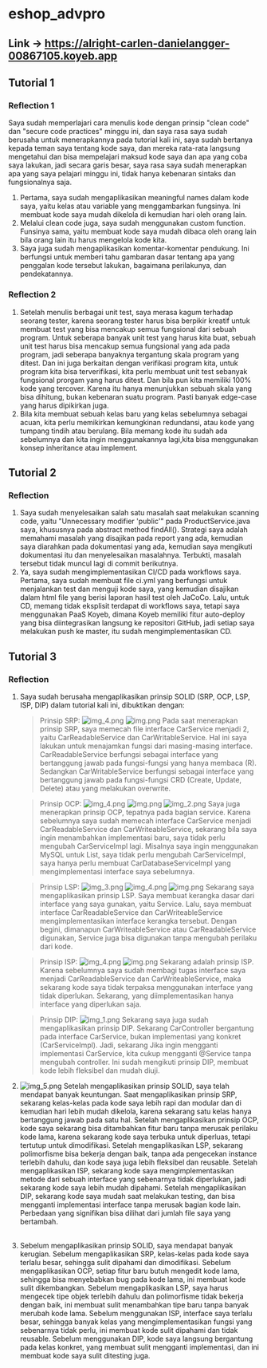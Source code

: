 # eshop_advpro

## Link -> https://alright-carlen-danielangger-00867105.koyeb.app

## Tutorial 1
### Reflection 1
Saya sudah memperlajari cara menulis kode dengan prinsip "clean code" dan "secure code practices" minggu ini, dan saya rasa saya sudah berusaha untuk menerapkannya pada tutorial kali ini, saya sudah bertanya kepada teman saya tentang kode saya, dan mereka rata-rata langsung mengetahui dan bisa mempelajari maksud kode saya dan apa yang coba saya lakukan, jadi secara garis besar, saya rasa saya sudah menerapkan apa yang saya pelajari minggu ini, tidak hanya kebenaran sintaks dan fungsionalnya saja.
1. Pertama, saya sudah mengaplikasikan meaningful names dalam kode saya, yaitu kelas atau variable yang menggambarkan fungsinya. Ini membuat kode saya mudah dikelola di kemudian hari oleh orang lain.
2. Melalui clean code juga, saya sudah menggunakan custom function. Funsinya sama, yaitu membuat kode saya mudah dibaca oleh orang lain bila orang lain itu harus mengelola kode kita.
3. Saya juga sudah mengaplikasikan komentar-komentar pendukung. Ini berfungsi untuk memberi tahu gambaran dasar tentang apa yang penggalan kode tersebut lakukan, bagaimana perilakunya, dan pendekatannya.

### Reflection 2
1. Setelah menulis berbagai unit test, saya merasa kagum terhadap seorang tester, karena seorang tester harus bisa berpikir kreatif untuk membuat test yang bisa mencakup semua fungsional dari sebuah program. Untuk seberapa banyak unit test yang harus kita buat, sebuah unit test harus bisa mencakup semua fungsional yang ada pada program, jadi seberapa banyaknya tergantung skala program yang ditest. Dan ini juga berkaitan dengan verifikasi program kita, untuk program kita bisa terverifikasi, kita perlu membuat unit test sebanyak fungsional prorgam yang harus ditest. Dan bila pun kita memiliki 100% kode yang tercover. Karena itu hanya menunjukkan sebuah skala yang bisa dihitung, bukan kebenaran suatu program. Pasti banyak edge-case yang harus dipikirkan juga.
2. Bila kita membuat sebuah kelas baru yang kelas sebelumnya sebagai acuan, kita perlu memikirkan kemungkinan redundansi, atau kode yang tumpang tindih atau berulang. Bila memang kode itu sudah ada sebelumnya dan kita ingin menggunakannya lagi,kita bisa menggunakan konsep inheritance atau implement.

## Tutorial 2
### Reflection
1. Saya sudah menyelesaikan salah satu masalah saat melakukan scanning code, yaitu "Unnecessary modifier 'public'" pada ProductService.java saya, khususnya pada abstract method findAll(). Strategi saya adalah memahami masalah yang disajikan pada report yang ada, kemudian saya diarahkan pada dokumentasi yang ada, kemudian saya mengikuti dokumentasi itu dan menyelesaikan masalahnya. Terbukti, masalah tersebut tidak muncul lagi di commit berikutnya.
2. Ya, saya sudah mengimplementasikan CI/CD pada workflows saya. Pertama, saya sudah membuat file ci.yml yang berfungsi untuk menjalankan test dan menguji kode saya, yang kemudian disajikan dalam html file yang berisi laporan hasil test oleh JaCoCo. Lalu, untuk CD, memang tidak eksplisit terdapat di workflows saya, tetapi saya menggunakan PaaS Koyeb, dimana Koyeb memiliki fitur auto-deploy yang bisa diintegrasikan langsung ke repositori GitHub, jadi setiap saya melakukan push ke master, itu sudah mengimplementasikan CD.

## Tutorial 3
### Reflection
1. Saya sudah berusaha mengaplikasikan prinsip SOLID (SRP, OCP, LSP, ISP, DIP) dalam tutorial kali ini, dibuktikan dengan:
   > Prinsip SRP:
    ![img_4.png](img_4.png)
    ![img.png](img.png)
    Pada saat menerapkan prinsip SRP, saya memecah file interface CarService menjadi 2, yaitu CarReadableService dan CarWritableService. Hal ini saya lakukan untuk menajamkan fungsi dari masing-masing interface. CarReadableService berfungsi sebagai interface yang bertanggung jawab pada fungsi-fungsi yang hanya membaca (R). Sedangkan CarWritableService berfungsi sebagai interface yang bertanggung jawab pada fungsi-fungsi CRD (Create, Update, Delete) atau yang melakukan overwrite.

   > Prinsip OCP:
    ![img_4.png](img_4.png)
    ![img.png](img.png)
    ![img_2.png](img_2.png)
    Saya juga menerapkan prinsip OCP, tepatnya pada bagian service. Karena sebelumnya saya sudah memecah interface CarService menjadi CarReadableService dan CarWriteableService, sekarang bila saya ingin menambahkan implementasi baru, saya tidak perlu mengubah CarServiceImpl lagi. Misalnya saya ingin menggunakan MySQL untuk List<Car>, saya tidak perlu mengubah CarServiceImpl, saya hanya perlu membuat CarDatabaseServiceImpl yang mengimplementasi interface saya sebelumnya.
    
    > Prinsip LSP:
    ![img_3.png](img_3.png)
    ![img_4.png](img_4.png)
    ![img.png](img.png)
    Sekarang saya mengaplikasikan prinsip LSP. Saya membuat kerangka dasar dari interface yang saya gunakan, yaitu Service. Lalu, saya membuat interface CarReadableService dan CarWriteableService mengimplementasikan interface kerangka tersebut. Dengan begini, dimanapun CarWriteableService atau CarReadableService digunakan, Service juga bisa digunakan tanpa mengubah perilaku dari kode.
    
    > Prinsip ISP:
    ![img_4.png](img_4.png)
    ![img.png](img.png)
    Sekarang adalah prinsip ISP. Karena sebelumnya saya sudah membagi tugas interface saya menjadi CarReadableService dan CarWriteableService, maka sekarang kode saya tidak terpaksa menggunakan interface yang tidak diperlukan. Sekarang, yang diimplementasikan hanya interface yang diperlukan saja.
    
    > Prinsip DIP:
    ![img_1.png](img_1.png)
    Sekarang saya juga sudah mengaplikasikan prinsip DIP. Sekarang CarController bergantung pada interface CarService, bukan implementasi yang konkret (CarServiceImpl). Jadi, sekarang Jika ingin mengganti implementasi CarService, kita cukup mengganti @Service tanpa mengubah controller. Ini sudah mengikuti prinsip DIP, membuat kode lebih fleksibel dan mudah diuji.

2. ![img_5.png](img_5.png)
Setelah mengaplikasikan prinsip SOLID, saya telah mendapat banyak keuntungan. Saat mengaplikasikan prinsip SRP, sekarang kelas-kelas pada kode saya lebih rapi dan modular dan di kemudian hari lebih mudah dikelola, karena sekarang satu kelas hanya bertanggung jawab pada satu hal. Setelah mengaplikasikan prinsip OCP, kode saya sekarang bisa ditambahkan fitur baru tanpa merusak perilaku kode lama, karena sekarang kode saya terbuka untuk diperluas, tetapi tertutup untuk dimodifikasi. Setelah mengaplikasikan LSP, sekarang polimorfisme bisa bekerja dengan baik, tanpa ada pengecekan instance terlebih dahulu, dan kode saya juga lebih fleksibel dan reusable. Setelah mengaplikasikan ISP, sekarang kode saya mengimplementasikan metode dari sebuah interface yang sebenarnya tidak diperlukan, jadi sekarang kode saya lebih mudah dipahami. Setelah mengaplikasikan DIP, sekarang kode saya mudah saat melakukan testing, dan bisa mengganti implementasi interface tanpa merusak bagian kode lain. Perbedaan yang signifikan bisa dilihat dari jumlah file saya yang bertambah.<br><br>
3. Sebelum mengaplikasikan prinsip SOLID, saya mendapat banyak kerugian. Sebelum mengaplikasikan SRP, kelas-kelas pada kode saya terlalu besar, sehingga sulit dipahami dan dimodifikasi. Sebelum mengaplikasikan OCP, setiap fitur baru butuh mengedit kode lama, sehingga bisa menyebabkan bug pada kode lama, ini membuat kode sulit dikembangkan. Sebelum mengaplikasikan LSP, saya harus mengecek tipe objek terlebih dahulu dan polimorfisme tidak bekerja dengan baik, ini membuat sulit menambahkan tipe baru tanpa banyak merubah kode lama. Sebelum menggunakan ISP, interface saya terlalu besar, sehingga banyak kelas yang mengimplementasikan fungsi yang sebenarnya tidak perlu, ini membuat kode sulit dipahami dan tidak reusable. Sebelum menggunakan DIP, kode saya langsung bergantung pada kelas konkret, yang membuat sulit mengganti implementasi, dan ini membuat kode saya sulit ditesting juga.